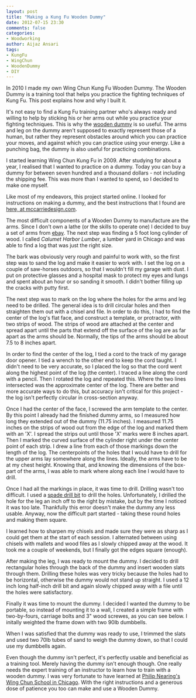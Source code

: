 ```yaml
---
layout: post
title: "Making a Kung Fu Wooden Dummy"
date: 2012-07-15 23:30
comments: false
categories:
- Woodworking
author: Aijaz Ansari
tags:
- KungFu
- WingChun
- WoodenDummy
- DIY
---
```


<!-- ai l /images/201207/dummy/new2T.jpg /images/201207/dummy/new2TS.jpg 292 512 Wing Chun Wooden Dummy -->

In 2010 I made my own Wing Chun Kung Fu Wooden Dummy.  The Wooden Dummy is
a training tool that helps you practice the fighting techniques of Kung
Fu. This post explains how and why I built it.

<!-- more -->

It's not easy to find a Kung Fu training partner who's always ready and willing
to help by sticking his or her arms out while you practice your fighting
techniques.  This is why the [wooden dummy](http://en.wikipedia.org/wiki/Mu_ren_zhuang) is so useful. 
The arms and leg on the dummy aren't supposed to exactly represent those
of a human, but rather they represent obstacles around which you can
practice your moves, and against which you can practice using your
energy.  Like a punching bag, the dummy is also useful for practicing
combinations.

I started learning Wing Chun Kung Fu in 2009. After studying for about a
year, I realised that I wanted to practice on a dummy. Today you can buy a
dummy for between seven hundred and a thousand dollars - not including
the shipping fee.  This was more than I wanted to spend, so I decided to
make one myself.

Like most of my endeavors, this project started online.  I looked for
instructions on making a dummy, and the best instructions that I
found are [here, at mccarriedesign.com](http://www.mccarriedesign.com/wooden_dummy/dummy.php).

The most difficult components of a Wooden Dummy to manufacture are the arms.  Since I
don't own a lathe (or the skills to operate one) I decided to buy a set of
arms from [ebay](http://www.ebay.com/sch/i.html?_nkw=wooden+dummy+arms).
The next step was finding a 5 foot long cylinder of wood.  I called
_Calumet Harbor Lumber_, a lumber yard in Chicago and was able to find a
log that was just the right size.  

The bark was obviously very rough and painful to work with, so the first
step was to sand the log and make it easier to work with.  I set the log
on a couple of saw-horses outdoors, so that I wouldn't fill my garage with
dust.  I put on protective glasses and a hospital mask to protect my eyes
and lungs and spent about an hour or so sanding it smooth.  I didn't
bother filling up the cracks with putty first.

<!-- ai c /images/201207/dummy/IMG_9494.jpg /images/201207/dummy/IMG_9494S.jpg 512 342 Sanding the log -->

The next step was to mark on the log where the holes for the arms and leg
need to be drilled.  The general idea is to drill circular holes and then
straighten them out with a chisel and file.  In order to do this, I had to
find the center of the log's flat face, and construct a template, or protractor, with two
strips of wood.  The strips of wood are attached at the center and spread
apart until the parts that extend off the surface of the log are as far
apart as the arms should be.  Normally, the tips of the arms should be
about 7.5 to 8 inches apart.

In order to find the center of the log, I tied a cord to the track of my
garage door opener.  I tied a wrench to the other end to keep the cord
taught. I didn't need to be very accurate, so I placed the log so that the
cord went along the highest point of the log (the center).  I traced a
line along the cord with a pencil.  Then I rotated the log and repeated
this.  Where the two lines intersected was the approximate center of the
log.  There are better and more accurate ways to do this, but accuracy
isn't critical for this project - the log isn't perfectly circular in
cross-section anyway.

<!-- ai c /images/201207/dummy/JAZ2416.jpg /images/201207/dummy/JAZ2416S.jpg 512 341 Finding the center of the log  -->

Once I had the center of the face, I screwed the arm template to the center.
By this point I already had the finished dummy arms, so I measured how
long they extended out of the dummy (11.75 inches).  I measured 11.75
inches on the strips of wood out from the edge of the log and marked them
with an 'X'.  I spread the strips out until those 'X' marks were 8
inches apart.  Then I marked the curved surface of the cylinder right
under the center point of each strip.  I drew a line from each of those
markings down the length of the log.  The centerpoints of the holes that I
would have to drill for the upper arms lay somewhere along the lines.
Ideally, the arms have to be at my chest height.  Knowing that, and knowing
the dimensions of the box-part of the arms, I was able to mark where along
each line I would have to drill.

<!-- ai c /images/201207/dummy/JAZ2420.jpg /images/201207/dummy/JAZ2420S.jpg 341 512 Using the arm template to determine where to drill  -->

Once I had all the markings in place, it was time to drill.  Drilling
wasn't too difficult.  I used a [spade drill bit](http://en.wikipedia.org/wiki/Drill_bit#Wood_spade_bits)
to drill the holes.  Unfortunately, I drilled the hole for the leg an inch
off to the right by mistake, but by the time I noticed it was too late.
Thankfully this error doesn't make the dummy any less usable.  Anyway, now
the difficult part started - taking these round holes and making them
square.

I learned how to sharpen my chisels and made sure they were as sharp as I
could get them at the start of each session.  I alternated between using
chisels with mallets and wood files as I slowly chipped away at the wood.
It took me a couple of weekends, but I finally got the edges square
(enough).

<!-- ai c /images/201207/dummy/JAZ2425.jpg /images/201207/dummy/JAZ2425S.jpg 512 341 Got the first hole square  -->

<!-- ai c /images/201207/dummy/JAZ2428.jpg /images/201207/dummy/JAZ2428S.jpg 512 341 The completed arm holes -->

After making the leg, I was ready to mount the dummy.  I decided to drill
rectangular holes through the back of the dummy and insert wooden slats
through them.  Drilling these holes was very tricky because the holes had
to be horizontal, otherwise the dummy would not stand up straight.  I used
a 12 inch long half-inch drill bit and again slowly chipped away with a
file until the holes were satisfactory.

Finally it was time to mount the dummy.  I decided I wanted the dummy to
be portable, so instead of mounting it to a wall, I created a simple frame
with two-by-fours, carriage bolts and 3" wood screwes, as you can see
below. I initally weighted the frame down with two 90lb dumbbells.

<!-- ai c /images/201207/dummy/JAZ2714.jpg /images/201207/dummy/JAZ2714S.jpg 341 512 Side view of the finished product  -->

<!-- ai c /images/201207/dummy/JAZ2715.jpg /images/201207/dummy/JAZ2715S.jpg 341 512 Front view of the completed dummy  -->

When I was satisfied that the dummy was ready to use, I trimmed the slats
and used two 70lb tubes of sand to weigh the dummy down, so that I could
use my dumbbells again.

<!-- ai c /images/201207/dummy/new2F.jpg /images/201207/dummy/new2FS.jpg 512 384 The dummy as it stands now  -->

Even though the dummy isn't perfect, it's perfectly usable and beneficial
as a training tool.  Merely having the dummy isn't enough though.  One
really needs the expert training of an instructor to learn how to train
with a wooden dummy.  I was very fortunate to have learned at
[Philip Nearing's Wing Chun School in Chicago](http://wingchunchicago.com/).
With the right instructions and a generous dose of patience you too can
make and use a Wooden Dummy.

